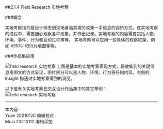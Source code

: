 ##2.1.4 Field Research 实地考察

###概念

实地考察指的是设计师去到现场身临其境的收集一手信息的调研方式。在实地考察的过程中，需要细心观察各种现象，并作出记录。实地考察的内容需要包括人物、环境、事件、行为和互动过程等等。
实地考察可以应用一些具体的观察框架，例如 AEIOU 和行为地图等等。


###作品集应用

![field research 实地考察](http://kitpic.makebi.net/2021/ixd_07.jpg)
上图是基本的实地考察表现方式，将收集到的关键信息用图文的方式呈现，图片部分可以是人物、环境、行为等任何内容。右侧的 Insight 指通过实地考察得到的洞见。

以下是有关实地考察在交互设计作品集中的其它举例：
![field research 实地考察](http://kitpic.makebi.net/2021/ixd_08.jpg)




---
本内容:    
Yuan 20210120 编辑校对  
Muzi 20210112 编辑添加
